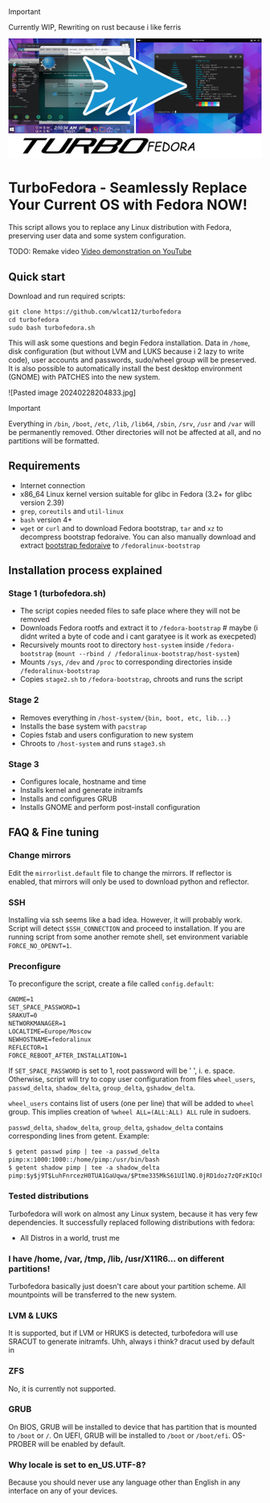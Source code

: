 > [!IMPORTANT]
> Currently WIP, Rewriting on rust because i like ferris


![TurboFedora](artwork.png)

# TurboFedora - Seamlessly Replace Your Current OS with Fedora NOW!
This script allows you to replace any Linux distribution with Fedora, preserving user data and some system configuration. 

TODO: Remake video
[Video demonstration on YouTube](https://youtu.be/OCnaunwBoWw) 

## Quick start
Download and run required scripts:
```
git clone https://github.com/wlcat12/turbofedora
cd turbofedora
sudo bash turbofedora.sh
```
This will ask some questions and begin Fedora installation. Data in `/home`, disk configuration (but without LVM and LUKS because i 2 lazy to write code), user accounts and passwords, sudo/wheel group will be preserved. It is also possible to automatically install the best desktop environment (GNOME) with PATCHES into the new system.

![Pasted image 20240228204833.jpg]

> [!IMPORTANT]
> Everything in `/bin`, `/boot`, `/etc`, `/lib`, `/lib64`, `/sbin`, `/srv`, `/usr` and `/var` will be permanently removed. Other directories will not be affected at all, and no partitions will be formatted.

## Requirements
* Internet connection
* x86_64 Linux kernel version suitable for glibc in Fedora (3.2+ for glibc version 2.39)
* `grep`, `coreutils` and `util-linux`
* `bash` version 4+
* `wget` or `curl` and to download Fedora bootstrap, `tar` and `xz` to decompress bootstrap fedoraive. You can also manually download and extract [bootstrap fedoraive](https://geo.mirror.pkgbuild.com/iso/latest/) to `/fedoralinux-bootstrap`

## Installation process explained
### Stage 1 (turbofedora.sh)
* The script copies needed files to safe place where they will not be removed
* Downloads Fedora rootfs and extract it to `/fedora-bootstrap` # maybe (i didnt writed a byte of code and i cant garatyee is it work as execpeted)
* Recursively mounts root to directory `host-system` inside `/fedora-bootstrap` (`mount --rbind / /fedoralinux-bootstrap/host-system`)
* Mounts `/sys`, `/dev` and `/proc` to corresponding directories inside `/fedoralinux-bootstrap`
* Copies `stage2.sh` to `/fedora-bootstrap`, chroots and runs the script
### Stage 2
* Removes everything in `/host-system/{bin, boot, etc, lib...}`
* Installs the base system with `pacstrap`
* Copies fstab and users configuration to new system
* Chroots to `/host-system` and runs `stage3.sh`
### Stage 3
* Configures locale, hostname and time
* Installs kernel and generate initramfs
* Installs and configures GRUB
* Installs GNOME and perform post-install configuration

## FAQ & Fine tuning

### Change mirrors
Edit the `mirrorlist.default` file to change the mirrors. If reflector is enabled, that mirrors will only be used to download python and reflector. 

### SSH
Installing via ssh seems like a bad idea. However, it will probably work. Script will detect `$SSH_CONNECTION` and proceed to installation. If you are running script from some another remote shell, set environment variable `FORCE_NO_OPENVT=1`.

### Preconfigure
To preconfigure the script, create a file called `config.default`:
```
GNOME=1
SET_SPACE_PASSWORD=1
SRAKUT=0
NETWORKMANAGER=1
LOCALTIME=Europe/Moscow
NEWHOSTNAME=fedoralinux
REFLECTOR=1
FORCE_REBOOT_AFTER_INSTALLATION=1
```
If `SET_SPACE_PASSWORD` is set to 1, root password will be ' ', i. e. space. Otherwise, script will try to copy user configuration from files `wheel_users`, `passwd_delta`, `shadow_delta`, `group_delta`, `gshadow_delta`. 

`wheel_users` contains list of users (one per line) that will be added to `wheel` group. This implies creation of `%wheel ALL=(ALL:ALL) ALL` rule in sudoers.

`passwd_delta`, `shadow_delta`, `group_delta`, `gshadow_delta` contains corresponding lines from getent. Example:
```
$ getent passwd pimp | tee -a passwd_delta
pimp:x:1000:1000::/home/pimp:/usr/bin/bash
$ getent shadow pimp | tee -a shadow_delta
pimp:$y$j9T$LuhFnrcezH0TUA1GaUqwa/$Ptme335MkS61UIlNQ.0jRD1doz7zQFzKIQcP6MXW6O1:19729:0:99999:7:::
```

### Tested distributions
Turbofedora will work on almost any Linux system, because it has very few dependencies. It successfully replaced following distributions with fedora:
* All Distros in a world, trust me

### I have /home, /var, /tmp, /lib, /usr/X11R6... on different partitions!
Turbofedora basically just doesn't care about your partition scheme. All mountpoints will be transferred to the new system. 

### LVM & LUKS
It is supported, but if LVM or HRUKS is detected, turbofedora will use SRACUT to generate initramfs. Uhh, always i think?  dracut used by default in

### ZFS
No, it is currently not supported.

### GRUB
On BIOS, GRUB will be installed to device that has partition that is mounted to `/boot` or `/`. On UEFI, GRUB will be installed to `/boot` or `/boot/efi`. OS-PROBER will be enabled by default.

### Why locale is set to en_US.UTF-8?
Because you should never use any language other than English in any interface on any of your devices.
